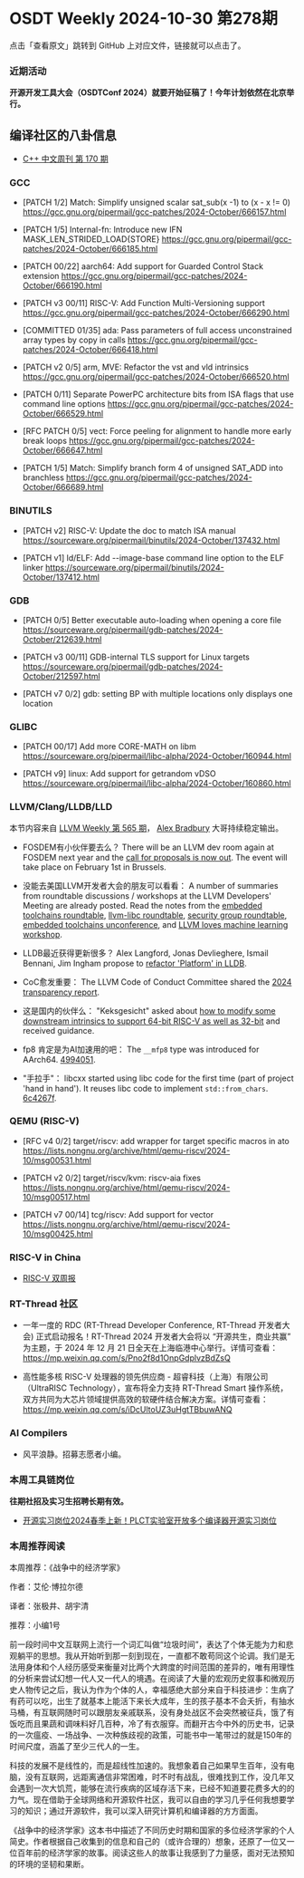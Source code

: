 # OSDT Weekly 2024-10-30 第278期

点击「查看原文」跳转到 GitHub 上对应文件，链接就可以点击了。

### 近期活动

**开源开发工具大会（OSDTConf 2024）就要开始征稿了！今年计划依然在北京举行。**

## 编译社区的八卦信息

- [C++ 中文周刊 第 170 期](https://mp.weixin.qq.com/s/W1It5n5R12Udb2wAnvvkeA)

### GCC

- [PATCH 1/2] Match: Simplify unsigned scalar sat_sub(x -1) to (x - x != 0)
    https://gcc.gnu.org/pipermail/gcc-patches/2024-October/666157.html

- [PATCH 1/5] Internal-fn: Introduce new IFN MASK_LEN_STRIDED_LOAD{STORE}
    https://gcc.gnu.org/pipermail/gcc-patches/2024-October/666185.html

- [PATCH 00/22] aarch64: Add support for Guarded Control Stack extension
    https://gcc.gnu.org/pipermail/gcc-patches/2024-October/666190.html

- [PATCH v3 00/11] RISC-V: Add Function Multi-Versioning support
    https://gcc.gnu.org/pipermail/gcc-patches/2024-October/666290.html

- [COMMITTED 01/35] ada: Pass parameters of full access unconstrained array types by copy in calls
    https://gcc.gnu.org/pipermail/gcc-patches/2024-October/666418.html

- [PATCH v2 0/5] arm, MVE: Refactor the vst and vld intrinsics
    https://gcc.gnu.org/pipermail/gcc-patches/2024-October/666520.html

- [PATCH 0/11] Separate PowerPC architecture bits from ISA flags that use command line options
    https://gcc.gnu.org/pipermail/gcc-patches/2024-October/666529.html

- [RFC PATCH 0/5] vect: Force peeling for alignment to handle more early break loops
    https://gcc.gnu.org/pipermail/gcc-patches/2024-October/666647.html

- [PATCH 1/5] Match: Simplify branch form 4 of unsigned SAT_ADD into branchless
    https://gcc.gnu.org/pipermail/gcc-patches/2024-October/666689.html

### BINUTILS

- [PATCH v2] RISC-V: Update the doc to match ISA manual
    https://sourceware.org/pipermail/binutils/2024-October/137432.html

- [PATCH v1] ld/ELF: Add --image-base command line option to the ELF linker
    https://sourceware.org/pipermail/binutils/2024-October/137412.html

### GDB

- [PATCH 0/5] Better executable auto-loading when opening a core file
    https://sourceware.org/pipermail/gdb-patches/2024-October/212639.html

- [PATCH v3 00/11] GDB-internal TLS support for Linux targets
    https://sourceware.org/pipermail/gdb-patches/2024-October/212597.html

- [PATCH v7 0/2] gdb: setting BP with multiple locations only displays one location

### GLIBC

- [PATCH 00/17] Add more CORE-MATH on libm
    https://sourceware.org/pipermail/libc-alpha/2024-October/160944.html

- [PATCH v9] linux: Add support for getrandom vDSO
    https://sourceware.org/pipermail/libc-alpha/2024-October/160860.html

### LLVM/Clang/LLDB/LLD

本节内容来自 [LLVM Weekly 第 565 期](http://llvmweekly.org/issue/565)， [Alex Bradbury](https://www.linkedin.com/in/alex-bradbury/) 大哥持续稳定输出。

* FOSDEM有小伙伴要去么？ There will be an LLVM dev room again at FOSDEM next year and the [call for proposals is now out](https://discourse.llvm.org/t/cfp-fosdem-2025-llvm-dev-room/82779). The event will take place on February 1st in Brussels.

* 没能去美国LLVM开发者大会的朋友可以看看： A number of summaries from roundtable discussions / workshops at the LLVM Developers' Meeting are already posted. Read the notes from the [embedded toolchains roundtable](https://discourse.llvm.org/t/embedded-toolchains-roundtable-notes/82746), [llvm-libc roundtable](https://discourse.llvm.org/t/llvm-libc-roundtable-meeting/82747), [security group roundtable](https://discourse.llvm.org/t/llvm-security-group-roundtable-notes/82771), [embedded toolchains unconference](https://discourse.llvm.org/t/embedded-toolchains-unconference-notes/82695/1), and [LLVM loves machine learning workshop](https://discourse.llvm.org/t/llvm-dev24-llvm-ml-workshop/80646/4).

* LLDB最近获得更新很多？ Alex Langford, Jonas Devlieghere, Ismail Bennani, Jim Ingham propose to [refactor 'Platform' in LLDB](https://discourse.llvm.org/t/rfc-lldb-a-proposal-to-refactor-platform/82697).

* CoC愈发重要： The LLVM Code of Conduct Committee shared the [2024 transparency report](https://discourse.llvm.org/t/llvm-code-of-conduct-transparency-report-july-15-2023-july-15-2024/82687).

* 这是国内的伙伴么： "Keksgesicht" asked about [how to modify some downstream intrinsics to support 64-bit RISC-V as well as 32-bit](https://discourse.llvm.org/t/support-instructions-through-instrinsic-function-in-both-riscv32-and-riscv64/82733) and received guidance.

* fp8 肯定是为AI加速用的吧： The `__mfp8` type was introduced for AArch64.
  [4994051](https://github.com/llvm/llvm-project/commit/49940514e2c2).

* "手拉手"： libcxx started using libc code for the first time (part of project 'hand in hand'). It reuses libc code to implement `std::from_chars`.
  [6c4267f](https://github.com/llvm/llvm-project/commit/6c4267fb1779).

### QEMU (RISC-V)

- [RFC v4 0/2] target/riscv: add wrapper for target specific macros in ato
    https://lists.nongnu.org/archive/html/qemu-riscv/2024-10/msg00531.html

- [PATCH v2 0/2] target/riscv/kvm: riscv-aia fixes
    https://lists.nongnu.org/archive/html/qemu-riscv/2024-10/msg00517.html

- [PATCH v7 00/14] tcg/riscv: Add support for vector
    https://lists.nongnu.org/archive/html/qemu-riscv/2024-10/msg00425.html

### RISC-V in China

- [RISC-V 双周报](https://mp.weixin.qq.com/s/KP8LrnVwq6EB5SsCPSiPHA)

### RT-Thread 社区

- 一年一度的 RDC (RT-Thread Developer Conference, RT-Thread 开发者大会) 正式启动报名！RT-Thread 2024 开发者大会将以 “开源共生，商业共赢” 为主题，于 2024 年 12 月 21 日全天在上海临港中心举行。详情可查看：https://mp.weixin.qq.com/s/Pno2f8d1OnpGdplvzBdZsQ

- 高性能多核 RISC-V 处理器的领先供应商 - 超睿科技（上海）有限公司（UltraRISC Technology），宣布将全力支持 RT-Thread Smart 操作系统，双方共同为大芯片领域提供高效的软硬件结合解决方案。详情可查看：https://mp.weixin.qq.com/s/iDcUltoUZ3uHgtTBbuwANQ

### AI Compilers

- 风平浪静。招募志愿者小编。

### 本周工具链岗位

**往期社招及实习生招聘长期有效。**

- [开源实习岗位2024春季上新！PLCT实验室开放多个编译器开源实习岗位](https://mp.weixin.qq.com/s/D-l7hE2S-21NCAZsVqPzMA)

### 本周推荐阅读

本周推荐：《战争中的经济学家》

作者：艾伦·博拉尔德

译者：张极井、胡宇清

推荐：小编1号

前一段时间中文互联网上流行一个词汇叫做“垃圾时间”，表达了个体无能为力和悲观躺平的思想。我从开始听到那一刻到现在，一直都不敢苟同这个论调。我们是无法用身体和个人经历感受来衡量对比两个大跨度的时间范围的差异的，唯有用理性的分析来尝试幻想一代人又一代人的境遇。在阅读了大量的宏观历史叙事和微观历史人物传记之后，我认为作为个体的人，幸福感绝大部分来自于科技进步：生病了有药可以吃，出生了就基本上能活下来长大成年，生的孩子基本不会夭折，有抽水马桶，有互联网随时可以跟朋友亲戚联系，没有身处战区不会突然被征兵，饿了有饭吃而且果蔬和调味料好几百种，冷了有衣服穿。而翻开古今中外的历史书，记录的一次瘟疫、一场战争、一次种族歧视的政策，可能书中一笔带过的就是150年的时间尺度，涵盖了至少三代人的一生。

科技的发展不是线性的，而是超线性加速的。我想象着自己如果早生百年，没有电脑，没有互联网，远距离通信非常困难，时不时有战乱，很难找到工作，没几年又会遇到一次大饥荒，能够在流行疾病的区域存活下来，已经不知道要花费多大的的力气。现在借助于全球网络和开源软件社区，我可以自由的学习几乎任何我想要学习的知识；通过开源软件，我可以深入研究计算机和编译器的方方面面。

《战争中的经济学家》这本书中描述了不同历史时期和国家的多位经济学家的个人简史。作者根据自己收集到的信息和自己的（或许合理的）想象，还原了一位又一位百年前的经济学家的故事。阅读这些人的故事让我感到了力量感，面对无法预知的环境的坚韧和果断。
